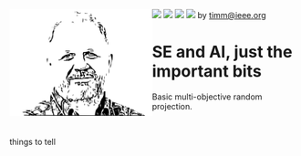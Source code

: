 <img src="https://img.shields.io/badge/tests-passing-green"> <img
src="https://img.shields.io/badge/sbcl-2.3-orange"> <img 
src="https://img.shields.io/badge/purpose-se--ai-pink"> <img 
src="https://img.shields.io/badge/platform-osx,linux-9cf"> by
<a href="mailto:timm@ieee.org">timm@ieee.org</a>
<img align=left width=250 src="/etc/img/dots4.png">
<h1>SE and AI, just the important bits</h1>
<p>Basic multi-objective random projection.</P><br clear=all>

things to tell

 

